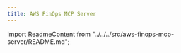 ```yaml
---
title: AWS FinOps MCP Server
---
```


import ReadmeContent from "../../../src/aws-finops-mcp-server/README.md";

<div className="readme-content">
  <style>
    {`
    .readme-content h1:first-of-type {
      display: none;
    }
    .readme-content a[href="tests/README.md"] {
      pointer-events: none;
      color: inherit;
      text-decoration: none;
    }
    `}
  </style>
  <ReadmeContent />
</div>
